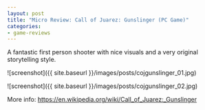 ```yaml
---
layout: post
title: "Micro Review: Call of Juarez: Gunslinger (PC Game)"
categories:
- game-reviews
---
```


<p>A fantastic first person shooter with nice visuals and a very original storytelling style.</p>


![screenshot]({{ site.baseurl }}/images/posts/cojgunslinger_01.jpg)


![screenshot]({{ site.baseurl }}/images/posts/cojgunslinger_02.jpg)


<p>More info: <a href="https://en.wikipedia.org/wiki/Call_of_Juarez:_Gunslinger">https://en.wikipedia.org/wiki/Call_of_Juarez:_Gunslinger</a></p>

